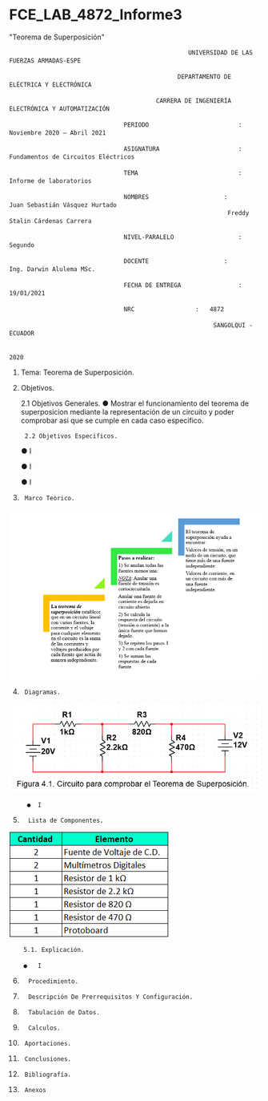 # FCE_LAB_4872_Informe3
"Teorema de Superposición" 

                                                      UNIVERSIDAD DE LAS FUERZAS ARMADAS-ESPE

                                                   DEPARTAMENTO DE ELÉCTRICA Y ELECTRÓNICA

                                             CARRERA DE INGENIERÍA ELECTRÓNICA Y AUTOMATIZACIÓN

                                    PERIODO        	                :       Noviembre 2020 – Abril 2021

                                    ASIGNATURA     	                :       Fundamentos de Circuitos Eléctricos 

                                    TEMA	                        : 	Informe de laboratorios
 
                                    NOMBRES       	          	:        Juan Sebastián Vásquez Hurtado 
				                                                 Freddy Stalin Cárdenas Carrera 

                                    NIVEL-PARALELO                  :       Segundo

                                    DOCENTE       	 	        :       Ing. Darwin Alulema MSc.

                                    FECHA DE ENTREGA                :       19/01/2021

                                    NRC 				:	4872
 
                                                             SANGOLQUI - ECUADOR

                                                                       2020
								       
								       
1. Tema: Teorema de Superposición. 

2. Objetivos.
       
     2.1 Objetivos Generales.
     ●	 Mostrar el funcionamiento del teorema de superposicion mediante la representación de un circuito y poder comprobar asi que se cumple en cada caso especifico. 
	
        2.2 Objetivos Especificos. 
	
	●	I
	
	●	I
	
	●	I

3.      Marco Teòrico.

![](https://github.com/JuanSVasquezH/FCE_LAB_4872_Informe3/blob/main/ImagenesInforme3/Mt1.png) 

4.      Diagramas. 

![](https://github.com/JuanSVasquezH/FCE_LAB_4872_Informe3/blob/main/ImagenesInforme3/D1.png) 

         ●	I
	   
5.       Lista de Componentes.

![](https://github.com/JuanSVasquezH/FCE_LAB_4872_Informe3/blob/main/ImagenesInforme3/LC.png) 

        5.1. Explicación.
	 
     	●	I	 

6.       Procedimiento.

7.       Descripción De Prerrequisitos Y Configuración.

8.       Tabulación de Datos.

9.       Calculos.

10.      Aportaciones. 

11.      Conclusiones. 

12.      Bibliografía. 

13.      Anexos 




	
